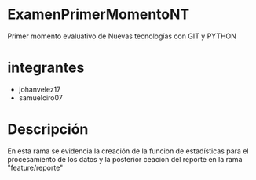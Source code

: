 # ExamenPrimerMomentoNT
Primer momento evaluativo de Nuevas tecnologías con GIT y PYTHON

# integrantes

- johanvelez17
- samuelciro07

# Descripción

En esta rama se evidencia la creación de la funcion de estadísticas 
para el procesamiento de los datos y la posterior ceacion del reporte en la rama "feature/reporte"